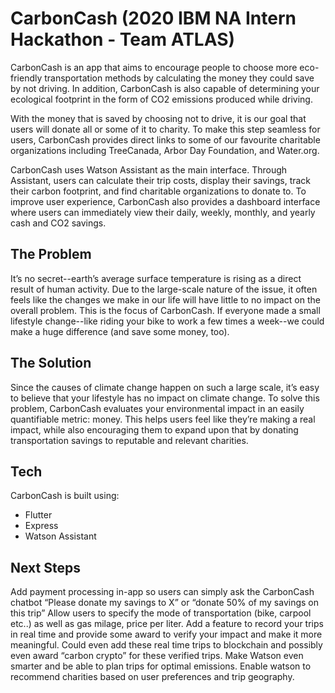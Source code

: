 # CarbonCash (2020 IBM NA Intern Hackathon - Team ATLAS)

CarbonCash is an app that aims to encourage people to choose more eco-friendly transportation methods by calculating the money they could save by not driving. In addition, CarbonCash is also capable of determining your ecological footprint in the form of CO2 emissions produced while driving.

With the money that is saved by choosing not to drive, it is our goal that users will donate all or some of it to charity. To make this step seamless for users, CarbonCash provides direct links to some of our favourite charitable organizations including TreeCanada, Arbor Day Foundation, and Water.org.

CarbonCash uses Watson Assistant as the main interface. Through Assistant, users can calculate their trip costs, display their savings, track their carbon footprint, and find charitable organizations to donate to. To improve user experience, CarbonCash also provides a dashboard interface where users can immediately view their daily, weekly, monthly, and yearly cash and CO2 savings.

## The Problem
It’s no secret--earth’s average surface temperature is rising as a direct result of human activity. Due to the large-scale nature of the issue, it often feels like the changes we make in our life will have little to no impact on the overall problem. This is the focus of CarbonCash. If everyone made a small lifestyle change--like riding your bike to work a few times a week--we could make a huge difference (and save some money, too).

## The Solution
Since the causes of climate change happen on such a large scale, it’s easy to believe that your lifestyle has no impact on climate change. To solve this problem, CarbonCash evaluates your environmental impact in an easily quantifiable metric: money. This helps users feel like they’re making a real impact, while also encouraging them to expand upon that by donating transportation savings to reputable and relevant charities.

## Tech

CarbonCash is built using:

- Flutter
- Express
- Watson Assistant

## Next Steps
Add payment processing in-app so users can simply ask the CarbonCash chatbot “Please donate my savings to X” or “donate 50% of my savings on this trip”
Allow users to specify the mode of transportation (bike, carpool etc..) as well as gas milage, price per liter.
Add a feature to record your trips in real time and provide some award to verify your impact and make it more meaningful. Could even add these real time trips to blockchain and possibly even award “carbon crypto” for these verified trips.
Make Watson even smarter and be able to plan trips for optimal emissions.
Enable watson to recommend charities based on user preferences and trip geography.
